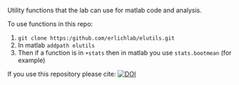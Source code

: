 Utility functions that the lab can use for matlab code and analysis.

To use functions in this repo:

1. `git clone https:/github.com/erlichlab/elutils.git`
2. In matlab `addpath elutils`
3. Then if a function is in `+stats` then in matlab you use `stats.bootmean` (for example)


If you use this repository please cite:
[![DOI](https://zenodo.org/badge/62026384.svg)](https://zenodo.org/badge/latestdoi/62026384)
